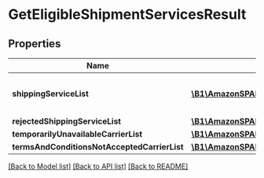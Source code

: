 # GetEligibleShipmentServicesResult

## Properties
Name | Type | Description | Notes
------------ | ------------- | ------------- | -------------
**shippingServiceList** | [**\B1\AmazonSPAPI\Model\ShippingServiceList**](ShippingServiceList.md) | A list of shipping services offers. | 
**rejectedShippingServiceList** | [**\B1\AmazonSPAPI\Model\RejectedShippingServiceList**](RejectedShippingServiceList.md) |  | [optional] 
**temporarilyUnavailableCarrierList** | [**\B1\AmazonSPAPI\Model\TemporarilyUnavailableCarrierList**](TemporarilyUnavailableCarrierList.md) |  | [optional] 
**termsAndConditionsNotAcceptedCarrierList** | [**\B1\AmazonSPAPI\Model\TermsAndConditionsNotAcceptedCarrierList**](TermsAndConditionsNotAcceptedCarrierList.md) |  | [optional] 

[[Back to Model list]](../README.md#documentation-for-models) [[Back to API list]](../README.md#documentation-for-api-endpoints) [[Back to README]](../README.md)


